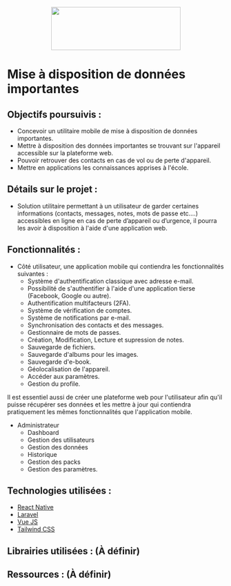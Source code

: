 <p align="center">
  <a href="https://github.com/therealwalim/gegevens-verstrekken"><img width="300" height="100" src="https://i.imgur.com/Jwv9Q8D.png"></a>
</p>

# Mise à disposition de données importantes

## Objectifs poursuivis : 
* Concevoir un utilitaire mobile de mise à disposition de données importantes.
* Mettre à disposition des données importantes se trouvant sur l'appareil accessible sur la plateforme web.
* Pouvoir retrouver des contacts en cas de vol ou de perte d'appareil.
* Mettre en applications les connaissances apprises à l'école.

## Détails sur le projet : 
* Solution utilitaire permettant à un utilisateur de garder certaines informations (contacts, messages, notes, mots de passe etc.…) accessibles en ligne en cas de perte d’appareil ou d’urgence, il pourra les avoir à disposition à l'aide d'une application web.
## Fonctionnalités : 
* Côté utilisateur, une application mobile qui contiendra les fonctionnalités suivantes :
  * Système d'authentification classique avec adresse e-mail.
  * Possibilité de s'authentifier à l'aide d'une application tierse (Facebook, Google ou autre).
  * Authentification multifacteurs (2FA).
  * Système de vérification de comptes.
  * Système de notifications par e-mail.
  * Synchronisation des contacts et des messages.
  * Gestionnaire de mots de passes.
  * Création, Modification, Lecture et supression de notes.
  * Sauvegarde de fichiers.
  * Sauvegarde d'albums pour les images.
  * Sauvegarde d'e-book.
  * Géolocalisation de l'appareil.
  * Accéder aux paramètres.
  * Gestion du profile.

Il est essentiel aussi de créer une plateforme web pour l'utilisateur afin qu'il puisse récupérer ses données et les mettre à jour qui contiendra pratiquement les mêmes fonctionnalités que l'application mobile.

* Administrateur
  * Dashboard
  * Gestion des utilisateurs
  * Gestion des données
  * Historique
  * Gestion des packs
  * Gestion des paramètres.
## Technologies utilisées :
* [React Native](https://reactnative.dev/docs/getting-started)
* [Laravel](https://laravel.com/)
* [Vue JS](https://vuejs.org/)
* [Tailwind CSS](https://tailwindcss.com/)

## Librairies utilisées : (À définir)
## Ressources : (À définir)

